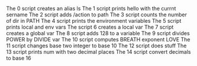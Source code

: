 The 0 script creates an alias ls
The 1 script prints hello with the currnt sername
The 2 script adds /action to path
The 3 script counts the number of dir in PATH
The 4 script prints the environment variables
The 5 script prints local and env vars
The script 6 creates a local var
The 7 script creates a global var
The 8 script adds 128 to a variable
The 9 script divides POWER by DIVIDE var
The 10 script computes BREATH exponent LOVE
The 11 script changes base two integer to base 10
The 12 script does stuff
The 13 script prints num with two decimal places
The 14 script convert decimals to base 16
